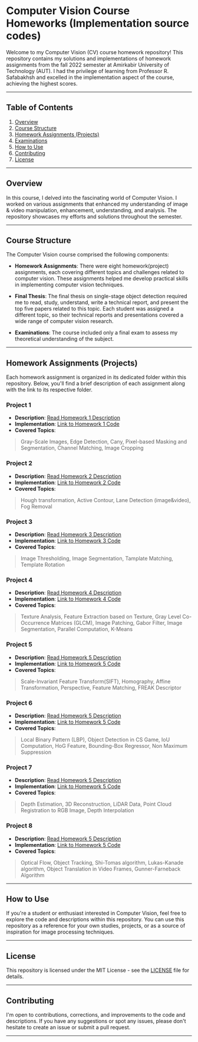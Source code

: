 # Computer Vision Course Homeworks (Implementation source codes)
Welcome to my Computer Vision (CV) course homework repository! This repository contains my solutions and implementations of homework assignments from the fall 2022 semester at Amirkabir University of Technology (AUT). I had the privilege of learning from Professor R. Safabakhsh and excelled in the implementation aspect of the course, achieving the highest scores.

---

## Table of Contents

1. [Overview](#overview)
2. [Course Structure](#course-structure)
3. [Homework Assignments (Projects)](#homework-assignments-(projects))
5. [Examinations](#examinations)
6. [How to Use](#how-to-use)
7. [Contributing](#contributing)
8. [License](#license)

---

## Overview

In this course, I delved into the fascinating world of Computer Vision. I worked on various assignments that enhanced my understanding of image & video manipulation, enhancement, understanding, and analysis. The repository showcases my efforts and solutions throughout the semester.

---

## Course Structure

The Computer Vision course comprised the following components:

- **Homework Assignments**: There were eight homework(project) assignments, each covering different topics and challenges related to computer vision. These assignments helped me develop practical skills in implementing computer vision techniques.

- **Final Thesis**: The final thesis on single-stage object detection required me to read, study, understand, write a technical report, and present the top five papers related to this topic. Each student was assigned a different topic, so their technical reports and presentations covered a wide range of computer vision research. 

- **Examinations**: The course included only a final exam to assess my theoretical understanding of the subject.
---

## Homework Assignments (Projects)

Each homework assignment is organized in its dedicated folder within this repository. Below, you'll find a brief description of each assignment along with the link to its respective folder.

### Project 1
- **Description**: [Read Homework 1 Description](HW1)
- **Implementation**: [Link to Homework 1 Code](HW1)
- **Covered Topics**:
> Gray-Scale Images, Edge Detection, Cany, Pixel-based Masking and Segmentation, Channel Matching, Image Cropping

### Project 2
- **Description**: [Read Homework 2 Description](HW2)
- **Implementation**: [Link to Homework 2 Code](HW2)
- **Covered Topics**:
> Hough transformation, Active Contour, Lane Detection (image&video), Fog Removal 

### Project 3
- **Description**: [Read Homework 3 Description](HW3)
- **Implementation**: [Link to Homework 3 Code](HW3)
- **Covered Topics**:
> Image Thresholding, Image Segmentation, Tamplate Matching, Template Rotation

### Project 4
- **Description**: [Read Homework 4 Description](HW4)
- **Implementation**: [Link to Homework 4 Code](HW4)
- **Covered Topics**:
> Texture Analysis, Feature Extraction based on Texture, Gray Level Co-Occurrence Matrices (GLCM), Image Patching, Gabor Filter, Image Segmentation, Parallel Computation, K-Means

### Project 5
- **Description**: [Read Homework 5 Description](HW5)
- **Implementation**: [Link to Homework 5 Code](HW5)
- **Covered Topics**:
> Scale-Invariant Feature Transform(SIFT), Homography, Affine Transformation, Perspective, Feature Matching, FREAK Descriptor

### Project 6
- **Description**: [Read Homework 5 Description](HW6)
- **Implementation**: [Link to Homework 5 Code](HW6)
- **Covered Topics**:
> Local Binary Pattern (LBP), Object Detection in CS Game, IoU Computation, HoG Feature, Bounding-Box Regressor, Non Maximum Suppression

### Project 7
- **Description**: [Read Homework 5 Description](HW7)
- **Implementation**: [Link to Homework 5 Code](HW7)
- **Covered Topics**:
> Depth Estimation, 3D Reconstruction, LiDAR Data, Point Cloud Registration to RGB Image, Depth Interpolation

### Project 8
- **Description**: [Read Homework 5 Description](HW8)
- **Implementation**: [Link to Homework 5 Code](HW8)
- **Covered Topics**:
> Optical Flow, Object Tracking, Shi-Tomas algorithm, Lukas-Kanade algorithm, Object Translation in Video Frames, Gunner-Farneback Algorithm

---

## How to Use

If you're a student or enthusiast interested in Computer Vision, feel free to explore the code and descriptions within this repository. You can use this repository as a reference for your own studies, projects, or as a source of inspiration for image processing techniques.


---

## License

This repository is licensed under the MIT License - see the [LICENSE](LICENSE) file for details.


---

## Contributing

I'm open to contributions, corrections, and improvements to the code and descriptions. If you have any suggestions or spot any issues, please don't hesitate to create an issue or submit a pull request.


---

